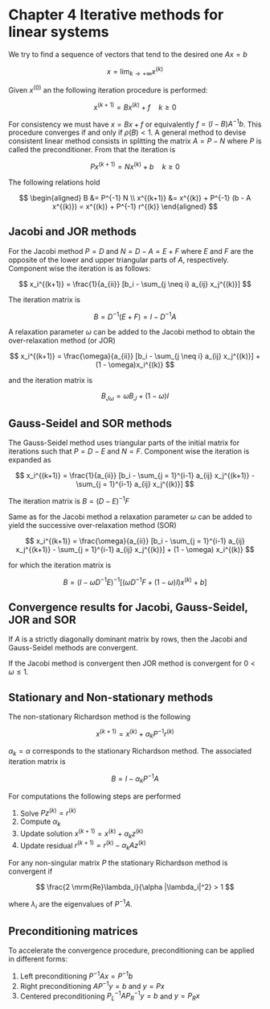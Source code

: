 # Chapter 4 Iterative methods for linear systems

We try to find a sequence of vectors that tend to the desired one $Ax = b$

$$
x = \lim_{k \to +\infty} x^{(k)}
$$

Given $x^{(0)}$ an the following iteration procedure is performed:

$$
x^{(k+1)} = B x^{(k)} + f \quad k \geq 0
$$

For consistency we must have $x = Bx + f$ or equivalently $f = (I - B)  A^{-1} b$. This procedure converges if and only if $\rho(B) < 1$. A general method to devise consistent linear method consists in splitting the matrix $A = P - N$ where $P$ is called the preconditioner. From that the iteration is

$$
Px^{(k+1)} = Nx^{(k)} + b \quad k \geq 0
$$

The following relations hold

$$
\begin{aligned}
B &= P^{-1} N \\
x^{(k+1)} &= x^{(k)} + P^{-1} (b - A x^{(k)}) = x^{(k)} + P^{-1} r^{(k)}
\end{aligned}
$$

## Jacobi and JOR methods

For the Jacobi method $P = D$ and $N = D - A = E + F$ where $E$ and $F$ are the opposite of the lower and upper triangular parts of $A$, respectively. Component wise the iteration is as follows:

$$
x_i^{(k+1)} = \frac{1}{a_{ii}} [b_i - \sum_{j \neq i} a_{ij} x_j^{(k)}]
$$

The iteration matrix is

$$
B = D^{-1}(E + F) = I - D^{-1} A
$$

A relaxation parameter $\omega$ can be added to the Jacobi method to obtain the over-relaxation method (or JOR)

$$
x_i^{(k+1)} = \frac{\omega}{a_{ii}} [b_i - \sum_{j \neq i} a_{ij} x_j^{(k)}] + (1 - \omega)x_i^{(k)}
$$

and the iteration matrix is

$$
B_{J\omega} = \omega B_J + (1 - \omega)I
$$


## Gauss-Seidel and SOR methods

The Gauss-Seidel method uses triangular parts of the initial matrix for iterations such that $P = D - E$ and $N = F$. Component wise the iteration is expanded as

$$
x_i^{(k+1)} = \frac{1}{a_{ii}} [b_i - \sum_{j = 1}^{i-1} a_{ij} x_j^{(k+1)} - \sum_{j = 1}^{i-1} a_{ij} x_j^{(k)}]
$$

The iteration matrix is $B = (D - E)^{-1} F$

Same as for the Jacobi method a relaxation parameter $\omega$ can be added to yield the successive over-relaxation method (SOR)

$$
x_i^{(k+1)} = \frac{\omega}{a_{ii}} [b_i - \sum_{j = 1}^{i-1} a_{ij} x_j^{(k+1)} - \sum_{j = 1}^{i-1} a_{ij} x_j^{(k)}] + (1 - \omega) x_i^{(k)}
$$

for which the iteration matrix is

$$
B = (I - \omega D^{-1}E)^{-1}[(\omega D^{-1}F + (1 - \omega)I)x^{(k)} + b]
$$

## Convergence results for Jacobi, Gauss-Seidel, JOR and SOR

If $A$ is a strictly diagonally dominant matrix by rows, then the Jacobi and Gauss-Seidel methods are convergent.

If the Jacobi method is convergent then JOR method is convergent for $0 < \omega \leq 1$.

## Stationary and Non-stationary methods

The non-stationary Richardson method is the following

$$
x^{(k+1)} = x^{(k)} + \alpha_k P^{-1} r^{(k)}
$$

$\alpha_k = \alpha$ corresponds to the stationary Richardson method. The associated iteration matrix is

$$
B = I - \alpha_k P^{-1}A
$$

For computations the following steps are performed

1. Solve $Pz^{(k)} = r^{(k)}$
2. Compute $\alpha_k$
3. Update solution $x^{(k+1)} = x^{(k)} + \alpha_k z^{(k)}$
4. Update residual $r^{(k+1)} = r^{(k)} - \alpha_k A z^{(k)}$

For any non-singular matrix $P$ the stationary Richardson method is convergent if

$$
\frac{2 \mrm{Re}\lambda_i}{\alpha |\lambda_i|^2} > 1
$$

where $\lambda_i$ are the eigenvalues of $P^{-1}A$.

## Preconditioning matrices

To accelerate the convergence procedure, preconditioning can be applied in different forms:

1. Left preconditioning $P^{-1} A x = P^{-1} b$
2. Right preconditioning $AP^{-1} y = b$ and $y = Px$
3. Centered preconditioning $P_L^{-1}AP_R^{-1} y = b$ and $y = P_Rx$

